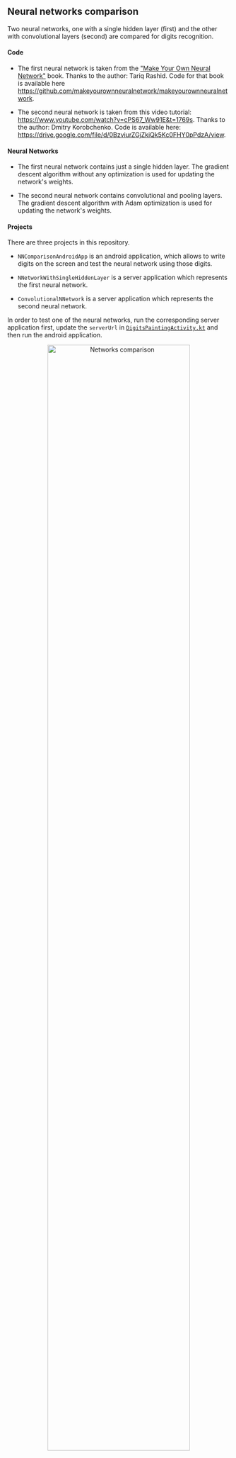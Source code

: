 ## Neural networks comparison

Two neural networks, one with a single hidden layer (first) and the other with convolutional layers (second) are compared for digits recognition.

#### Code

- The first neural network is taken from the ["Make Your Own Neural Network"](https://www.amazon.com/Make-Your-Own-Neural-Network-ebook/dp/B01EER4Z4G) book. Thanks to the author: Tariq Rashid. Code for that book is available here https://github.com/makeyourownneuralnetwork/makeyourownneuralnetwork.

- The second neural network is taken from this video tutorial: https://www.youtube.com/watch?v=cPS67_Ww91E&t=1769s. Thanks to the author: Dmitry Korobchenko. Code is available here: https://drive.google.com/file/d/0BzviurZGjZkiQk5Kc0FHY0pPdzA/view. 

#### Neural Networks

- The first neural network contains just a single hidden layer. The gradient descent algorithm without any optimization is used for updating the network's weights.

- The second neural network contains convolutional and pooling layers. The gradient descent algorithm with Adam optimization is used for updating the network's weights. 

#### Projects

There are three projects in this repository. 

- `NNComparisonAndroidApp`  is an android application, which allows to write digits on the screen and test the neural network using those digits.

- `NNetworkWithSingleHiddenLayer` is a server application which represents the first neural network.

- `ConvolutionalNNetwork` is a server application which represents the second neural network.

In order to test one of the neural networks, run the corresponding server application first, update the `serverUrl` in [`DigitsPaintingActivity.kt`](/NNComparisonAndroidApp/app/src/main/java/info/ayyes/nncomparison/DigitsPaintingActivity.kt) and then run the android application.

<p align="center">
  <img width="80%" alt="Networks comparison" src="https://www.dropbox.com/s/rztjzx55ns4pt55/NNComparison.gif?raw=1">
</p>
